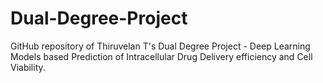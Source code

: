 # Dual-Degree-Project
GitHub repository of Thiruvelan T's Dual Degree Project - Deep Learning Models based Prediction of Intracellular Drug Delivery efficiency and Cell Viability.
